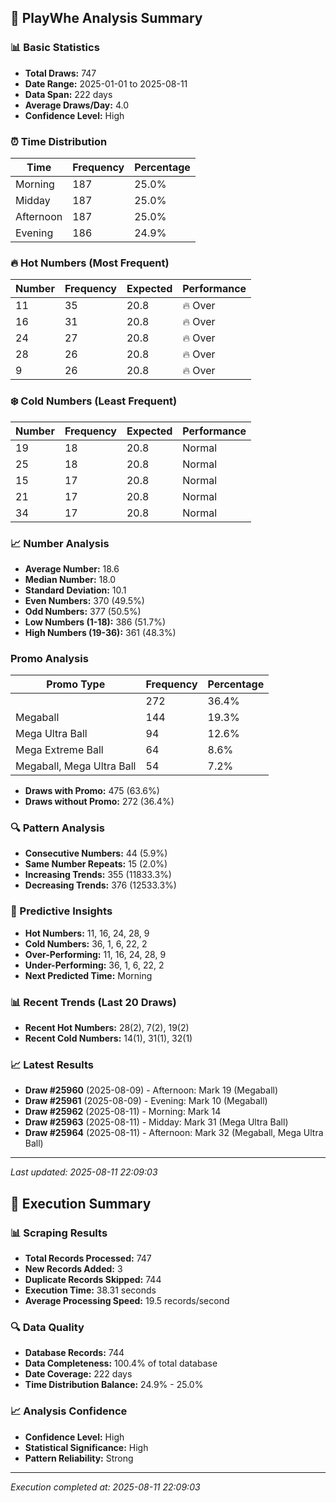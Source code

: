 
## 🎯 PlayWhe Analysis Summary

### 📊 Basic Statistics
- **Total Draws:** 747
- **Date Range:** 2025-01-01 to 2025-08-11
- **Data Span:** 222 days
- **Average Draws/Day:** 4.0
- **Confidence Level:** High

### ⏰ Time Distribution
| Time | Frequency | Percentage |
|------|-----------|------------|
| Morning | 187 | 25.0% |
| Midday | 187 | 25.0% |
| Afternoon | 187 | 25.0% |
| Evening | 186 | 24.9% |

### 🔥 Hot Numbers (Most Frequent)
| Number | Frequency | Expected | Performance |
|--------|-----------|----------|-------------|
| 11 | 35 | 20.8 | 🔥 Over |
| 16 | 31 | 20.8 | 🔥 Over |
| 24 | 27 | 20.8 | 🔥 Over |
| 28 | 26 | 20.8 | 🔥 Over |
| 9 | 26 | 20.8 | 🔥 Over |

### ❄️ Cold Numbers (Least Frequent)
| Number | Frequency | Expected | Performance |
|--------|-----------|----------|-------------|
| 19 | 18 | 20.8 | Normal |
| 25 | 18 | 20.8 | Normal |
| 15 | 17 | 20.8 | Normal |
| 21 | 17 | 20.8 | Normal |
| 34 | 17 | 20.8 | Normal |

### 📈 Number Analysis
- **Average Number:** 18.6
- **Median Number:** 18.0
- **Standard Deviation:** 10.1
- **Even Numbers:** 370 (49.5%)
- **Odd Numbers:** 377 (50.5%)
- **Low Numbers (1-18):** 386 (51.7%)
- **High Numbers (19-36):** 361 (48.3%)

###  Promo Analysis
| Promo Type | Frequency | Percentage |
|------------|-----------|------------|
|  | 272 | 36.4% |
| Megaball | 144 | 19.3% |
| Mega Ultra Ball | 94 | 12.6% |
| Mega Extreme Ball | 64 | 8.6% |
| Megaball, Mega Ultra Ball | 54 | 7.2% |
- **Draws with Promo:** 475 (63.6%)
- **Draws without Promo:** 272 (36.4%)

### 🔍 Pattern Analysis
- **Consecutive Numbers:** 44 (5.9%)
- **Same Number Repeats:** 15 (2.0%)
- **Increasing Trends:** 355 (11833.3%)
- **Decreasing Trends:** 376 (12533.3%)

### 🔮 Predictive Insights
- **Hot Numbers:** 11, 16, 24, 28, 9
- **Cold Numbers:** 36, 1, 6, 22, 2
- **Over-Performing:** 11, 16, 24, 28, 9
- **Under-Performing:** 36, 1, 6, 22, 2
- **Next Predicted Time:** Morning

### 📊 Recent Trends (Last 20 Draws)
- **Recent Hot Numbers:** 28(2), 7(2), 19(2)
- **Recent Cold Numbers:** 14(1), 31(1), 32(1)

### 📈 Latest Results
- **Draw #25960** (2025-08-09) - Afternoon: Mark 19 (Megaball)
- **Draw #25961** (2025-08-09) - Evening: Mark 10 (Megaball)
- **Draw #25962** (2025-08-11) - Morning: Mark 14 
- **Draw #25963** (2025-08-11) - Midday: Mark 31 (Mega Ultra Ball)
- **Draw #25964** (2025-08-11) - Afternoon: Mark 32 (Megaball, Mega Ultra Ball)

---
*Last updated: 2025-08-11 22:09:03*

## 🚀 Execution Summary

### 📊 Scraping Results
- **Total Records Processed:** 747
- **New Records Added:** 3
- **Duplicate Records Skipped:** 744
- **Execution Time:** 38.31 seconds
- **Average Processing Speed:** 19.5 records/second

### 🔍 Data Quality
- **Database Records:** 744
- **Data Completeness:** 100.4% of total database
- **Date Coverage:** 222 days
- **Time Distribution Balance:** 24.9% - 25.0%

### 📈 Analysis Confidence
- **Confidence Level:** High
- **Statistical Significance:** High
- **Pattern Reliability:** Strong

---
*Execution completed at: 2025-08-11 22:09:03*
